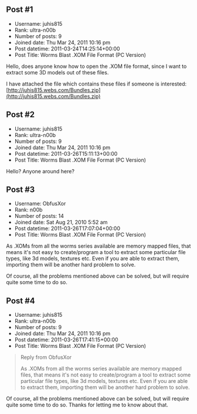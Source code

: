 ## Post #1
- Username: juhis815
- Rank: ultra-n00b
- Number of posts: 9
- Joined date: Thu Mar 24, 2011 10:16 pm
- Post datetime: 2011-03-24T14:25:14+00:00
- Post Title: Worms Blast .XOM File Format (PC Version)

Hello, does anyone know how to open the .XOM file format, since I want to extract some 3D models out of these files.

I have attached the file which contains these files if someone is interested:[http://juhis815.webs.com/Bundles.zip](http://juhis815.webs.com/Bundles.zip)
## Post #2
- Username: juhis815
- Rank: ultra-n00b
- Number of posts: 9
- Joined date: Thu Mar 24, 2011 10:16 pm
- Post datetime: 2011-03-26T15:11:13+00:00
- Post Title: Worms Blast .XOM File Format (PC Version)

Hello? Anyone around here?
## Post #3
- Username: ObfusXor
- Rank: n00b
- Number of posts: 14
- Joined date: Sat Aug 21, 2010 5:52 am
- Post datetime: 2011-03-26T17:07:04+00:00
- Post Title: Worms Blast .XOM File Format (PC Version)

As .XOMs from all the worms series available are memory mapped files, that means it's not easy to create/program a tool to extract some particular file types, like 3d models, textures etc. Even if you are able to extract them, importing them will be another hard problem to solve. 

Of course, all the problems mentioned above can be solved, but will require quite some time to do so.
## Post #4
- Username: juhis815
- Rank: ultra-n00b
- Number of posts: 9
- Joined date: Thu Mar 24, 2011 10:16 pm
- Post datetime: 2011-03-26T17:41:15+00:00
- Post Title: Worms Blast .XOM File Format (PC Version)

> Reply from ObfusXor
>
> As .XOMs from all the worms series available are memory mapped files, that means it's not easy to create/program a tool to extract some particular file types, like 3d models, textures etc. Even if you are able to extract them, importing them will be another hard problem to solve. 

Of course, all the problems mentioned above can be solved, but will require quite some time to do so.
Thanks for letting me to know about that.
